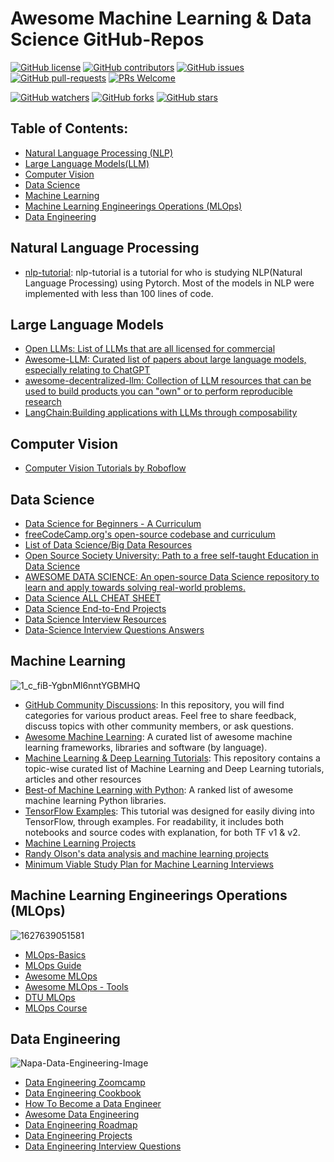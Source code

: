# Awesome Machine Learning & Data Science GitHub-Repos


[![GitHub license](https://img.shields.io/github/license/microsoft/Awesome-ML-GitHub-Repos.svg)](https://github.com/microsoft/Awesome-ML-GitHub-Repos/blob/master/LICENSE)
[![GitHub contributors](https://img.shields.io/github/contributors/microsoft/Awesome-ML-GitHub-Repos.svg)](https://GitHub.com/microsoft/Awesome-ML-GitHub-Repos/graphs/contributors/)
[![GitHub issues](https://img.shields.io/github/issues/microsoft/Awesome-ML-GitHub-Repos.svg)](https://GitHub.com/microsoft/Awesome-ML-GitHub-Repos/issues/)
[![GitHub pull-requests](https://img.shields.io/github/issues-pr/microsoft/Awesome-ML-GitHub-Repos.svg)](https://GitHub.com/microsoft/Awesome-ML-GitHub-Repos/pulls/)
[![PRs Welcome](https://img.shields.io/badge/PRs-welcome-brightgreen.svg?style=flat-square)](http://makeapullrequest.com)

[![GitHub watchers](https://img.shields.io/github/watchers/microsoft/Awesome-ML-GitHub-Repos.svg?style=social&label=Watch)](https://GitHub.com/microsoft/Awesome-ML-GitHub-Repos/watchers/)
[![GitHub forks](https://img.shields.io/github/forks/microsoft/Awesome-ML-GitHub-Repos.svg?style=social&label=Fork)](https://GitHub.com/microsoft/Awesome-ML-GitHub-Repos/network/)
[![GitHub stars](https://img.shields.io/github/stars/microsoft/Awesome-ML-GitHub-Repos.svg?style=social&label=Star)](https://GitHub.com/microsoft/Awesome-ML-GitHub-Repos/stargazers/)


## Table of Contents:
* [Natural Language Processing (NLP)](https://github.com/youssefHosni/Awesome-ML-GitHub-Repos/blob/main/readme.md#:~:text=Data%20Engineering-,Natural%20Language%20Processing,-nlp%2Dtutorial%3A%20nlp)
* [Large Language Models(LLM)](https://github.com/youssefHosni/Awesome-ML-GitHub-Repos/blob/main/readme.md#:~:text=lines%20of%20code.-,Large%20Language%20Models,-Open%20LLMs%3A%20List)
* [Computer Vision](https://github.com/youssefHosni/Awesome-ML-GitHub-Repos/blob/main/readme.md#:~:text=LLMs%20through%20composability-,Computer%20Vision,-Computer%20Vision%20Tutorials)
* [Data Science](https://github.com/youssefHosni/Awesome-ML-GitHub-Repos/blob/main/readme.md#:~:text=Tutorials%20by%20Roboflow-,Data%20Science,-Data%20Science%20for)
* [Machine Learning](https://github.com/youssefHosni/Awesome-ML-GitHub-Repos/blob/main/readme.md#:~:text=Interview%20Questions%20Answers-,Machine%20Learning,-Best%2Dof%20Machine) 
* [Machine Learning Engineerings Operations (MLOps)](https://github.com/youssefHosni/Awesome-ML-GitHub-Repos/blob/main/readme.md#:~:text=Machine%20Learning%20Interviews-,Machine%20Learning%20Engineerings%20Operations%20(MLOps),-MLOps%2DBasics)
* [Data Engineering](https://github.com/youssefHosni/Awesome-ML-GitHub-Repos/blob/main/readme.md#:~:text=MLOps%20Course-,Data%20Engineering,-Data%20Engineering%20Zoomcamp) 

## Natural Language Processing ##
* [nlp-tutorial](https://github.com/graykode/nlp-tutorial): nlp-tutorial is a tutorial for who is studying NLP(Natural Language Processing) using Pytorch. Most of the models in NLP were implemented with less than 100 lines of code.


## Large Language Models ##
* [Open LLMs: List of LLMs that are all licensed for commercial](https://github.com/eugeneyan/open-llms)
* [Awesome-LLM: Curated list of papers about large language models, especially relating to ChatGPT](https://github.com/Hannibal046/Awesome-LLM)
* [awesome-decentralized-llm: Collection of LLM resources that can be used to build products you can "own" or to perform reproducible research](https://github.com/imaurer/awesome-decentralized-llm)
* [LangChain:Building applications with LLMs through composability](https://github.com/hwchase17/langchain)

## Computer Vision ## 
* [Computer Vision Tutorials by Roboflow](https://github.com/roboflow/notebooks)

## Data Science ##
* [Data Science for Beginners - A Curriculum](https://github.com/microsoft/Data-Science-For-Beginners)
* [freeCodeCamp.org's open-source codebase and curriculum](https://github.com/freeCodeCamp/freeCodeCamp)
* [List of Data Science/Big Data Resources](https://github.com/chaconnewu/free-data-science-books)
* [Open Source Society University: Path to a free self-taught Education in Data Science](https://github.com/ossu/data-science)
* [AWESOME DATA SCIENCE: An open-source Data Science repository to learn and apply towards solving real-world problems.](https://github.com/academic/awesome-datascience)
* [Data Science ALL CHEAT SHEET](https://github.com/yash42828/Data-Science--All-Cheat-Sheet)
* [Data Science End-to-End Projects](https://github.com/veb-101/Data-Science-Projects)
* [Data Science Interview Resources](https://github.com/rbhatia46/Data-Science-Interview-Resources)
* [Data-Science Interview Questions Answers](https://github.com/youssefHosni/Data-Science-Interview-Questions-Answers)

## Machine Learning ##
![1_c_fiB-YgbnMl6nntYGBMHQ](https://github.com/youssefHosni/Awesome-ML-GitHub-Repos/assets/72076328/6023cdc7-108f-4b06-b62e-13aa857104d8)

* [GitHub Community Discussions](https://github.com/community/community): In this repository, you will find categories for various product areas. Feel free to share feedback, discuss topics with other community members, or ask questions.
* [Awesome Machine Learning](https://github.com/josephmisiti/awesome-machine-learning): A curated list of awesome machine learning frameworks, libraries and software (by language).
* [Machine Learning & Deep Learning Tutorials](https://github.com/ujjwalkarn/Machine-Learning-Tutorials): This repository contains a topic-wise curated list of Machine Learning and Deep Learning tutorials, articles and other resources
* [Best-of Machine Learning with Python](https://github.com/ml-tooling/best-of-ml-python): A ranked list of awesome machine learning Python libraries.
* [TensorFlow Examples](https://github.com/aymericdamien/TensorFlow-Examples): This tutorial was designed for easily diving into TensorFlow, through examples. For readability, it includes both notebooks and source codes with explanation, for both TF v1 & v2.
* [Machine Learning Projects](https://github.com/lukas/ml-class)
* [Randy Olson's data analysis and machine learning projects](https://github.com/rhiever/Data-Analysis-and-Machine-Learning-Projects)
* [Minimum Viable Study Plan for Machine Learning Interviews](https://github.com/khangich/machine-learning-interview)

## Machine Learning Engineerings Operations (MLOps) ##
![1627639051581](https://github.com/youssefHosni/Awesome-ML-GitHub-Repos/assets/72076328/f37cbaf8-ddd0-4fc5-aded-d108a5df1ec9)

* [MLOps-Basics](https://github.com/graviraja/MLOps-Basics)
* [MLOps Guide](https://mlops-guide.github.io/)
* [Awesome MLOps](https://github.com/visenger/awesome-mlops)
* [Awesome MLOps - Tools](https://github.com/kelvins/awesome-mlops)
* [DTU MLOps](https://github.com/SkafteNicki/dtu_mlops)
* [MLOps Course](https://github.com/GokuMohandas/mlops-course)

## Data Engineering ##
![Napa-Data-Engineering-Image](https://github.com/youssefHosni/Awesome-ML-GitHub-Repos/assets/72076328/a0819f96-be10-44c5-bbe5-944108b5c7f3)

* [Data Engineering Zoomcamp](https://github.com/DataTalksClub/data-engineering-zoomcamp)
* [Data Engineering Cookbook](https://github.com/andkret/Cookbook)
* [How To Become a Data Engineer](https://github.com/adilkhash/Data-Engineering-HowTo)
* [Awesome Data Engineering](https://github.com/igorbarinov/awesome-data-engineering)
* [Data Engineering Roadmap](https://github.com/datastacktv/data-engineer-roadmap)
* [Data Engineering Projects](https://github.com/alanchn31/Data-Engineering-Projects)
* [Data Engineering Interview Questions](https://github.com/OBenner/data-engineering-interview-questions)
